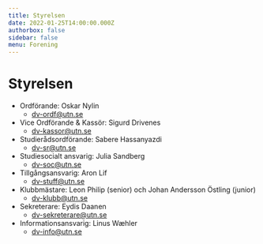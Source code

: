 ```yaml
---
title: Styrelsen
date: 2022-01-25T14:00:00.000Z
authorbox: false
sidebar: false
menu: Forening
---
```


# Styrelsen

* Ordförande: Oskar Nylin
  * dv-ordf@utn.se
* Vice Ordförande & Kassör: Sigurd Drivenes 
  * dv-kassor@utn.se
* Studierådsordförande: Sabere Hassanyazdi
  * dv-sr@utn.se
* Studiesocialt ansvarig: Julia Sandberg
  * dv-soc@utn.se
* Tillgångsansvarig: Aron Lif
  * dv-stuff@utn.se
* Klubbmästare: Leon Philip (senior) och Johan Andersson Östling (junior)
  * dv-klubb@utn.se
* Sekreterare: Eydis Daanen
  * dv-sekreterare@utn.se
* Informationsansvarig: Linus Wæhler
  * dv-info@utn.se

